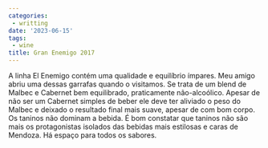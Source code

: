 ```yaml
---
categories:
 - writting
date: '2023-06-15'
tags:
 - wine
title: Gran Enemigo 2017
---
```


A linha El Enemigo contém uma qualidade e equilíbrio ímpares. Meu amigo abriu uma dessas garrafas quando o visitamos. Se trata de um blend de Malbec e Cabernet bem equilibrado, praticamente não-alcoólico. Apesar de não ser um Cabernet simples de beber ele deve ter aliviado o peso do Malbec e deixado o resultado final mais suave, apesar de com bom corpo. Os taninos não dominam a bebida. É bom constatar que taninos não são mais os protagonistas isolados das bebidas mais estilosas e caras de Mendoza. Há espaço para todos os sabores.


